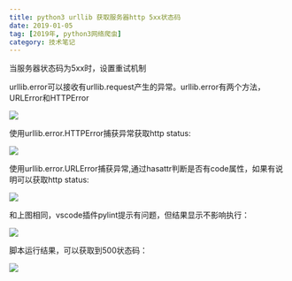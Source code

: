 ```yaml
---
title: python3 urllib 获取服务器http 5xx状态码
date: 2019-01-05
tag: [2019年, python3网络爬虫]
category: 技术笔记
---
```


当服务器状态码为5xx时，设置重试机制


urllib.error可以接收有urllib.request产生的异常。urllib.error有两个方法，URLError和HTTPError

![](https://thinknotes-1256255945.cos.ap-chengdu.myqcloud.com/thinknotes/2019-01-05_0.jpg)

使用urllib.error.HTTPError捕获异常获取http status:

![](https://thinknotes-1256255945.cos.ap-chengdu.myqcloud.com/thinknotes/2019-01-05_01.jpg)

使用urllib.error.URLError捕获异常,通过hasattr判断是否有code属性，如果有说明可以获取http status:

![](https://thinknotes-1256255945.cos.ap-chengdu.myqcloud.com/thinknotes/2019-01-05_02.jpg)

和上图相同，vscode插件pylint提示有问题，但结果显示不影响执行：

![](https://thinknotes-1256255945.cos.ap-chengdu.myqcloud.com/thinknotes/2019-01-05_3.jpg)

脚本运行结果，可以获取到500状态码：

![](https://thinknotes-1256255945.cos.ap-chengdu.myqcloud.com/thinknotes/2019-01-05_4.jpg)